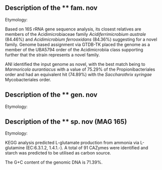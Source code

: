 ## Description of the ** fam. nov 

Etymology:


Based on 16S rRNA gene sequence analysis, its closest relatives are members of the Acidimicrobiaceae family 
*Acidiferrimicrobium australe* (84.46%) and
*Acidimicrobium ferrooxidans* (84.36%) suggesting for a novel family. 
Genome based assignment via GTDB-TK placed the genome as a member of the UBA5794 order of the Acidimicrobiia class
supporting further that the strain represents a novel family.


ANI identified the input genome as novel, with the best match being to *Marmoricola aurantiacus* with a value of 75.29% of the Propionibacteriales order 
and had an equivalent hit (74.89%) with the *Saccharothrix syringae* Mycobacteriales order.
<!-- This could be a sign of a novel order within the c__Actinomycetia class? -->

## Description of the ** gen. nov 

Etymology:

## Description of the ** sp. nov (MAG 165)

Etymology:

KEGG analysis predicted 
L-glutamate production from ammonia via L-glutamine (EC:6.3.1.2, 1.4.1.-).
A total of 91 CAZymes were identified and 
starch was predicted to be utilised as carbon source.


The G+C content of the genomic DNA is 71.39%.

